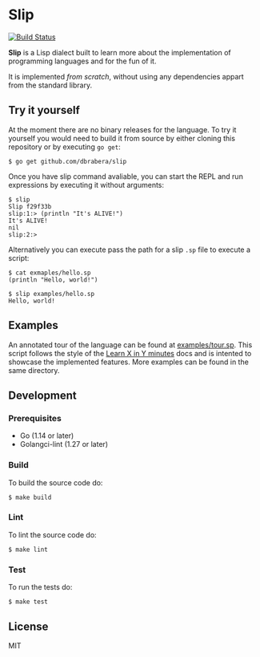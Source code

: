 # Slip

[![Build Status](https://travis-ci.org/dbrabera/slip.svg?branch=master)](https://travis-ci.org/dbrabera/slip)

**Slip** is a Lisp dialect built to learn more about the implementation of programming languages and for the fun of it.

It is implemented _from scratch_, without using any dependencies appart from the standard library.

## Try it yourself

At the moment there are no binary releases for the language. To try it yourself you would need to build it from source by either cloning this repository or by executing `go get`:

```
$ go get github.com/dbrabera/slip
```

Once you have slip command avaliable, you can start the REPL and run expressions by executing it without arguments:

```
$ slip
Slip f29f33b
slip:1:> (println "It's ALIVE!")
It's ALIVE!
nil
slip:2:>
```

Alternatively you can execute pass the path for a slip `.sp` file to execute a script:

```
$ cat exmaples/hello.sp
(println "Hello, world!")
```

```
$ slip examples/hello.sp
Hello, world!
```

## Examples

An annotated tour of the language can be found at [examples/tour.sp](./examples/tour.sp). This script follows the style of the [Learn X in Y minutes](learnxinyminutes.com) docs and is intented to showcase the implemented features. More examples can be found in the same directory.

## Development

### Prerequisites

- Go (1.14 or later)
- Golangci-lint (1.27 or later)

### Build

To build the source code do:

```
$ make build
```

### Lint

To lint the source code do:

```
$ make lint
```

### Test

To run the tests do:

```
$ make test
```

## License

MIT
